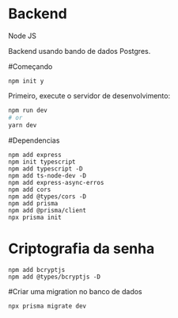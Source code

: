 # Backend

Node JS

Backend usando bando de dados Postgres.

#Começando

```
npm init y
```
Primeiro, execute o servidor de desenvolvimento:

```bash
npm run dev
# or
yarn dev
```
#Dependencias
```
npm add express
npm init typescript
npm add typescript -D
npm add ts-node-dev -D
npm add express-async-erros
npm add cors
npm add @types/cors -D
npm add prisma
npm add @prisma/client
npx prisma init
```
# Criptografia da senha
```
npm add bcryptjs
npm add @types/bcryptjs -D
```

#Criar uma migration no banco de dados
```
npx prisma migrate dev
```
